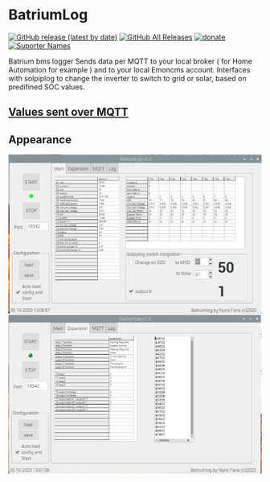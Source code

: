 # BatriumLog
[<img alt="GitHub release (latest by date)" src="https://img.shields.io/github/v/release/njfaria/batriumlog">](https://github.com/njfaria/batriumlog/releases)
[<img alt="GitHub All Releases" src="https://img.shields.io/github/downloads/njfaria/batriumlog/total">](https://github.com/njfaria/batriumlog/releases/latest)
[<img alt="donate" src="https://img.shields.io/badge/donate-Paypal-green">](https://www.paypal.com/donate?hosted_button_id=ZDTGKU48JP678&source=url)
[<img alt="Suporter Names" src="https://img.shields.io/badge/suporter-names-orange">](/docs/suporternames.md)

Batrium bms logger
Sends data per MQTT to your local broker ( for Home Automation for example ) and to your local Emoncms account.
Interfaces with solpiplog to change the inverter to switch to grid or solar, based on predifined SOC values.

## [Values sent over MQTT](/docs/mqttvalues.md)

## Appearance
![batriumlog](batriummain.png)
![batriumlog](batriumexpansion.png)
